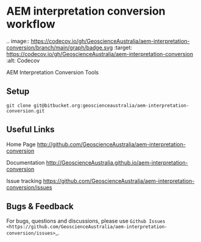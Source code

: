 # AEM interpretation conversion workflow

.. image:: https://codecov.io/gh/GeoscienceAustralia/aem-interpretation-conversion/branch/main/graph/badge.svg
    :target: https://codecov.io/gh/GeoscienceAustralia/aem-interpretation-conversion
    :alt: Codecov

AEM Interpretation Conversion Tools


Setup
------------
`git clone git@bitbucket.org:geoscienceaustralia/aem-interpretation-conversion.git`




Useful Links
------------

Home Page
    http://github.com/GeoscienceAustralia/aem-interpretation-conversion

Documentation
    http://GeoscienceAustralia.github.io/aem-interpretation-conversion

Issue tracking
    https://github.com/GeoscienceAustralia/aem-interpretation-conversion/issues


Bugs & Feedback
---------------

For bugs, questions and discussions, please use 
`Github Issues <https://github.com/GeoscienceAustralia/aem-interpretation-conversion/issues>`_.
